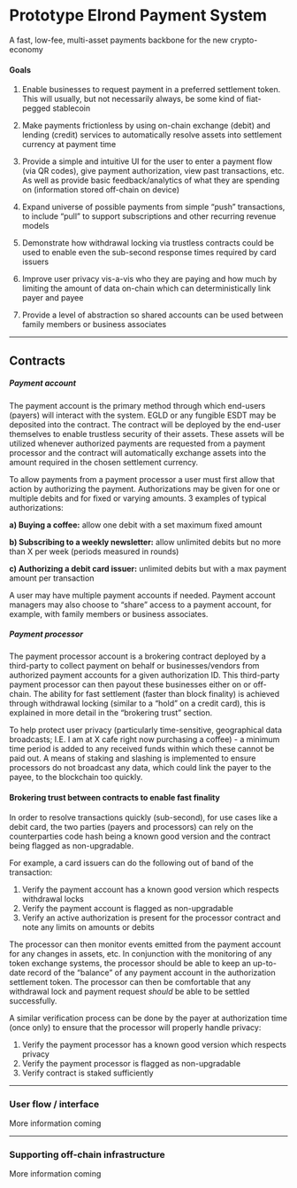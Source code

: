 Prototype Elrond Payment System
===============================
A fast, low-fee, multi-asset payments backbone for the new crypto-economy

#### Goals
1) Enable businesses to request payment in a preferred settlement token. This will usually, but not necessarily always, be some kind of fiat-pegged stablecoin

2) Make payments frictionless by using on-chain exchange (debit) and lending (credit) services to automatically resolve assets into settlement currency at payment time

3) Provide a simple and intuitive UI for the user to enter a payment flow (via QR codes), give payment authorization, view past transactions, etc. As well as provide basic feedback/analytics of what they are spending on (information stored off-chain on device)

4) Expand universe of possible payments from simple “push” transactions, to include “pull” to support subscriptions and other recurring revenue models

5) Demonstrate how withdrawal locking via trustless contracts could be used to enable even the sub-second response times required by card issuers

6) Improve user privacy vis-a-vis who they are paying and how much by limiting the amount of data on-chain which can deterministically link payer and payee

7) Provide a level of abstraction so shared accounts can be used between family members or business associates

---

## Contracts

##### Payment account
The payment account is the primary method through which end-users (payers) will interact with the system. EGLD or any fungible ESDT may be deposited into the contract. The contract will be deployed by the end-user themselves to enable trustless security of their assets. These assets will be utilized whenever authorized payments are requested from a payment processor and the contract will automatically exchange assets into the amount required in the chosen settlement currency.

To allow payments from a payment processor a user must first allow that action by authorizing the payment. Authorizations may be given for one or multiple debits and for fixed or varying amounts. 3 examples of typical authorizations:

**a) Buying a coffee:** allow one debit with a set maximum fixed amount

**b) Subscribing to a weekly newsletter:** allow unlimited debits but no more than X per week (periods measured in rounds)

**c) Authorizing a debit card issuer:** unlimited debits but with a max payment amount per transaction

A user may have multiple payment accounts if needed. Payment account managers may also choose to “share” access to a payment account, for example, with family members or business associates.

##### Payment processor
The payment processor account is a brokering contract deployed by a third-party to collect payment on behalf or businesses/vendors from authorized payment accounts for a given authorization ID. This third-party payment processor can then payout these businesses either on or off-chain. The ability for fast settlement (faster than block finality) is achieved through withdrawal locking (similar to a “hold” on a credit card), this is explained in more detail in the “brokering trust” section.

To help protect user privacy (particularly time-sensitive, geographical data broadcasts; I.E. I am at X cafe right now purchasing a coffee) - a minimum time period is added to any received funds within which these cannot be paid out. A means of staking and slashing is implemented to ensure processors do not broadcast any data, which could link the payer to the payee, to the blockchain too quickly.

#### Brokering trust between contracts to enable fast finality

In order to resolve transactions quickly (sub-second), for use cases like a debit card, the two parties (payers and processors) can rely on the counterparties code hash being a known good version and the contract being flagged as non-upgradable.

For example, a card issuers can do the following out of band of the transaction:

1) Verify the payment account has a known good version which respects withdrawal locks
2) Verify the payment account is flagged as non-upgradable
3) Verify an active authorization is present for the processor contract and note any limits on amounts or debits

The processor can then monitor events emitted from the payment account for any changes in assets, etc. In conjunction with the monitoring of any token exchange systems, the processor should be able to keep an up-to-date record of the “balance” of any payment account in the authorization settlement token. The processor can then be comfortable that any withdrawal lock and payment request _should_ be able to be settled successfully.

A similar verification process can be done by the payer at authorization time (once only) to ensure that the processor will properly handle privacy:

1) Verify the payment processor has a known good version which respects privacy
2) Verify the payment processor is flagged as non-upgradable
3) Verify contract is staked sufficiently

---

### User flow / interface

More information coming

---

### Supporting off-chain infrastructure

More information coming
